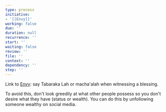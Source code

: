 ```yaml
---
type: process
initiative:
- '[[Envy]]'
working: false
due: ''
duration: null
recurrence: ''
start: ''
waiting: false
review: ''
file: ''
context: ''
dependency: ''
step: ''
---
```


Link to [Envy](docs/sidebar1/Initiatives/bad%20traits/Envy.md): say Tabaraka Lah or macha'alah when witnessing a blessing.

To avoid this, don't look greedily at what other people possess so you don't desire what they have (status or wealth). You can do this by unfollowing someone wealthy on social media.